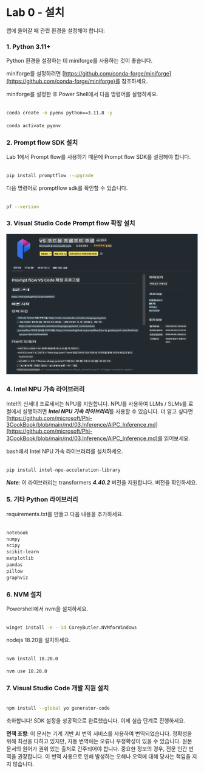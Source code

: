 # **Lab 0 - 설치**

랩에 들어갈 때 관련 환경을 설정해야 합니다:


### **1. Python 3.11+**

Python 환경을 설정하는 데 miniforge를 사용하는 것이 좋습니다.

miniforge를 설정하려면 [https://github.com/conda-forge/miniforge](https://github.com/conda-forge/miniforge)를 참조하세요.

miniforge를 설정한 후 Power Shell에서 다음 명령어를 실행하세요.

```bash

conda create -n pyenv python==3.11.8 -y

conda activate pyenv

```


### **2. Prompt flow SDK 설치**

Lab 1에서 Prompt flow를 사용하기 때문에 Prompt flow SDK를 설정해야 합니다.

```bash

pip install promptflow --upgrade

```

다음 명령어로 promptflow sdk를 확인할 수 있습니다.

```bash

pf --version

```

### **3. Visual Studio Code Prompt flow 확장 설치**

![pf](../../../../../../../translated_images/pf_ext.2830ee3df27421bce4a776ce6474a025c28f3886dac2272d60b70572a9a87040.ko.png)


### **4. Intel NPU 가속 라이브러리**

Intel의 신세대 프로세서는 NPU를 지원합니다. NPU를 사용하여 LLMs / SLMs를 로컬에서 실행하려면 ***Intel NPU 가속 라이브러리***를 사용할 수 있습니다. 더 알고 싶다면 [https://github.com/microsoft/Phi-3CookBook/blob/main/md/03.Inference/AIPC_Inference.md](https://github.com/microsoft/Phi-3CookBook/blob/main/md/03.Inference/AIPC_Inference.md)를 읽어보세요.

bash에서 Intel NPU 가속 라이브러리를 설치하세요.

```bash

pip install intel-npu-acceleration-library

```

***Note***: 이 라이브러리는 transformers ***4.40.2*** 버전을 지원합니다. 버전을 확인하세요.


### **5. 기타 Python 라이브러리**

requirements.txt를 만들고 다음 내용을 추가하세요.

```txt

notebook
numpy 
scipy 
scikit-learn 
matplotlib 
pandas 
pillow 
graphviz

```


### **6. NVM 설치**

Powershell에서 nvm을 설치하세요.

```bash

winget install -e --id CoreyButler.NVMforWindows

```

nodejs 18.20을 설치하세요.

```bash

nvm install 18.20.0

nvm use 18.20.0

```

### **7. Visual Studio Code 개발 지원 설치**

```bash

npm install --global yo generator-code

```

축하합니다! SDK 설정을 성공적으로 완료했습니다. 이제 실습 단계로 진행하세요.

**면책 조항**:
이 문서는 기계 기반 AI 번역 서비스를 사용하여 번역되었습니다. 정확성을 위해 최선을 다하고 있지만, 자동 번역에는 오류나 부정확성이 있을 수 있습니다. 원본 문서의 원어가 권위 있는 출처로 간주되어야 합니다. 중요한 정보의 경우, 전문 인간 번역을 권장합니다. 이 번역 사용으로 인해 발생하는 오해나 오역에 대해 당사는 책임을 지지 않습니다.